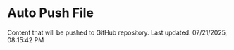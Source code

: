 # Auto Push File

Content that will be pushed to GitHub repository.
Last updated: 07/21/2025, 08:15:42 PM